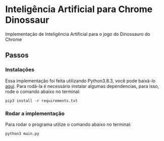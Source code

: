 # Inteligência Artificial para Chrome Dinossaur

Implementação de Inteligência Artificial para o jogo do Dinossauro do Chrome

## Passos

### Instalações

Essa implementação foi feita utilizando Python3.8.3, você pode baixá-lo [aqui](https://www.python.org/downloads/).
Para rodá-la é necessário instalar algumas dependencias, para isso, rode o comando abaixo no terminal:
```
pip3 install -r requirements.txt
```

### Rodar a implementação
Para rodar o programa utilize o comando abaixo no terminal:

```
python3 main.py
```